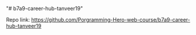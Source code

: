 "# b7a9-career-hub-tanveer19"

Repo link: https://github.com/Porgramming-Hero-web-course/b7a9-career-hub-tanveer19
